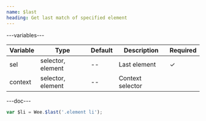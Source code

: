 ```yaml
---
name: $last
heading: Get last match of specified element
---
```


---variables---

| Variable | Type              | Default | Description      | Required |
| -------- | ----------------- | ------- | ---------------- | -------- |
| sel      | selector, element | --      | Last element     | &#10003; |
| context  | selector, element | --      | Context selector |          |

---doc---

```javascript
var $li = Wee.$last('.element li');
```